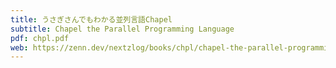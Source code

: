 ```yaml
---
title: うさぎさんでもわかる並列言語Chapel
subtitle: Chapel the Parallel Programming Language
pdf: chpl.pdf
web: https://zenn.dev/nextzlog/books/chpl/chapel-the-parallel-programming-language
---
```

